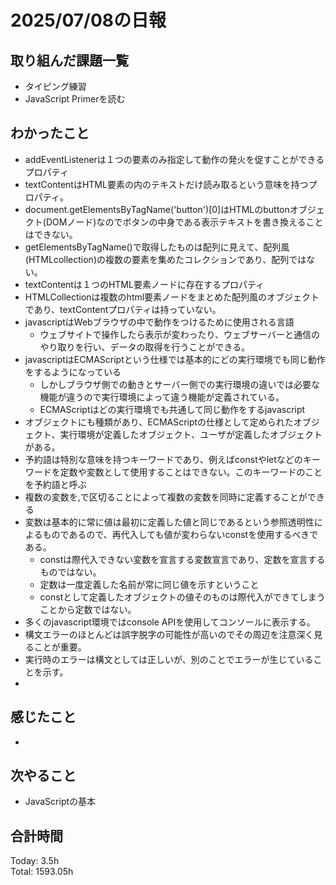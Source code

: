 # 2025/07/08の日報
## 取り組んだ課題一覧
* タイピング練習
* JavaScript Primerを読む
## わかったこと 
*  addEventListenerは１つの要素のみ指定して動作の発火を促すことができるプロパティ
*  textContentはHTML要素の内のテキストだけ読み取るという意味を持つプロパティ。
*  document.getElementsByTagName('button')[0]はHTMLのbuttonオブジェクト(DOMノード)なのでボタンの中身である表示テキストを書き換えることはできない。
*  getElementsByTagName()で取得したものは配列に見えて、配列風(HTMLcollection)の複数の要素を集めたコレクションであり、配列ではない。
* textContentは１つのHTML要素ノードに存在するプロパティ
* HTMLCollectionは複数のhtml要素ノードをまとめた配列風のオブジェクトであり、textContentプロパティは持っていない。
* javascriptはWebブラウザの中で動作をつけるために使用される言語
  *  ウェブサイトで操作したら表示が変わったり、ウェブサーバーと通信のやり取りを行い、データの取得を行うことができる。
* javascriptはECMAScriptという仕様では基本的にどの実行環境でも同じ動作をするようになっている
  * しかしブラウザ側での動きとサーバー側での実行環境の違いでは必要な機能が違うので実行環境によって違う機能が定義されている。
  * ECMAScriptはどの実行環境でも共通して同じ動作をするjavascript
* オブジェクトにも種類があり、ECMAScriptの仕様として定められたオブジェクト、実行環境が定義したオブジェクト、ユーザが定義したオブジェクトがある。
* 予約語は特別な意味を持つキーワードであり、例えばconstやletなどのキーワードを定数や変数として使用することはできない。このキーワードのことを予約語と呼ぶ
* 複数の変数を,で区切ることによって複数の変数を同時に定義することができる
* 変数は基本的に常に値は最初に定義した値と同じであるという参照透明性によるものであるので、再代入しても値が変わらないconstを使用するべきである。
  * constは際代入できない変数を宣言する変数宣言であり、定数を宣言するものではない。
  * 定数は一度定義した名前が常に同じ値を示すということ
  * constとして定義したオブジェクトの値そのものは際代入ができてしまうことから定数ではない。
* 多くのjavascript環境ではconsole APIを使用してコンソールに表示する。
* 構文エラーのほとんどは誤字脱字の可能性が高いのでその周辺を注意深く見ることが重要。
* 実行時のエラーは構文としては正しいが、別のことでエラーが生じていることを示す。
*       
## 感じたこと
* 
## 次やること
* JavaScriptの基本
##  合計時間 
Today: 3.5h<br>
Total: 1593.05h
